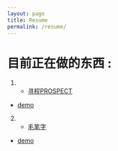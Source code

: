 ```yaml
---
layout: page
title: Resume
permalink: /resume/
---
```


# 目前正在做的东西 :

1. * [寻程PROSPECT](https://github.com/weiweicat333/item_web_XC)
  * [demo](http://weiweicat333.github.io/item_web_XC/)  
2. * [毛笔字](https://github.com/weiweicat333/phoneWrite)
  * [demo](http://weiweicat333.github.io/phoneWrite/)
